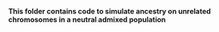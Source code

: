 **This folder contains code to simulate ancestry on unrelated chromosomes in a neutral admixed population**
